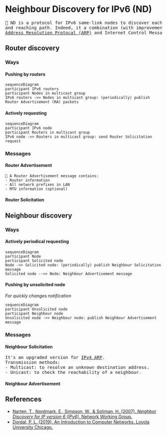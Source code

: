 # Neighbour Discovery for IPv6 (ND)
<pre>📖 ND is a protocol for IPv6 same-link nodes to discover each other (including routers) about presence, address,
and reaching path. Indeed, it a combination (with improvements and extensions) of existing protocols such as 
<a href="arp.md">Address Resolution Protocal (ARP)</a> and Internet Control Message Protocol (ICMP).</pre>
## Router discovery
### Ways
#### Pushing by routers
```mermaid
sequenceDiagram
participant IPv6 routers
participant Nodes in multicast group
IPv6 routers ->> Nodes in multicast group: (periodically) publish Router Advertisement (RA) packets
```
#### Actively requesting
```mermaid
sequenceDiagram
participant IPv6 node
participant Routers in multicast group
IPv6 node ->> Routers in multicast group: send Router Solicitation request
```
### Messages
#### Router Advertisement
```
📖 A Router Advertisement message contains:
- Router information
- All network prefixes in LAN
- MTU information (optional)
```
#### Router Solicitation
## Neighbour discovery
### Ways
#### Actively periodical requesting
```mermaid
sequenceDiagram
participant Node
participant Solicited node
Node ->> Solicited node: (periodically) publish Neighbour Solicitation message
Solicited node -->> Node: Neighbour Advertisement message
```
#### Pushing by unsolicited node
*For quickly changes notification*
```mermaid
sequenceDiagram
participant Unsolicited node
participant Neighbour node
Unsolicited node ->> Neighbour node: publish Neighbour Advertisement message
```
### Messages
#### Neighbour Solicitation
<pre>
It's an upgraded version for <a href="arp.md">IPv4 ARP</a>.
Transmission methods:
- Multicast: to resolve an unknown destination address.
- Unicast: to check the reachability of a neighbour.
</pre>
#### Neighbour Advertisement
## References
- [Narten, T., Nordmark, E., Simpson, W., & Soliman, H. (2007). *Neighbor Discovery for IP version 6 (IPv6)*. Network Working Group.](https://datatracker.ietf.org/doc/html/rfc4861.html)
- [Dordal, P. L. (2019). An Introduction to Computer Networks. Loyola University Chicago.](http://intronetworks.cs.luc.edu)
